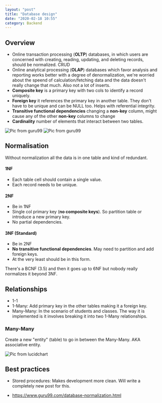 ```yaml
---
layout: "post"
title: "Database design"
date: "2020-02-18 10:55"
category: Backend
---
```


## Overview
* Online transaction processing (**OLTP**) databases, in which users are concerned with creating, reading, updating, and deleting records, should be normalized. CRUD
* Online analytical processing (**OLAP**) databases which favor analysis and reporting works better with a degree of denormalization, we're worried about the speend of calculation/fetching data and the data doesn't really change that much. Also not a lot of inserts.
* **Composite key** is a primary key with two cols to identify a record uniquely.
* **Foreign key** it references the primary key in another table. They don't have to be unique and can be NULL too. Helps with referential integrity.
* **Transitive functional dependencies** changing a **non-key** column, might cause any of the other **non-key** columns to change
* **Cardinality** number of elements that interact between two tables.

![Pic from guru99](https://www.guru99.com/images/WhyDataBaseIsImportant.png)
![Pic from guru99](https://www.guru99.com/images/transitive_functional_dependencies.png)

## Normalisation

Without normalization all the data is in one table and kind of redundant.

#### 1NF

* Each table cell should contain a single value.
* Each record needs to be unique.

#### 2NF

* Be in 1NF
* Single col primary key (**no composite keys**). So partition table or introduce a new primary key.
* No partial dependencies.

#### 3NF (Standard)

* Be in 2NF
* **No transitive functional dependencies**. May need to partition and add foreign keys.
* At the very least should be in this form.

There's a BCNF (3.5) and then it goes up to 6NF but nobody really normalizes it beyond 3NF.

## Relationships

* 1-1
* 1-Many: Add primary key in the other tables making it a foreign key.
* Many-Many: In the scenario of students and classes. The way it is implemented is it involves breaking it into two 1-Many relationships.

### Many-Many

Create a new "entity" (table) to go in between the Many-Many. AKA associative entity.

![Pic from lucidchart](https://d2slcw3kip6qmk.cloudfront.net/marketing/pages/chart/seo/database/discovery/enrollments.svg)

## Best practices

* Stored procedures: Makes development more clean. Will write a completely new post for this.

- https://www.guru99.com/database-normalization.html
